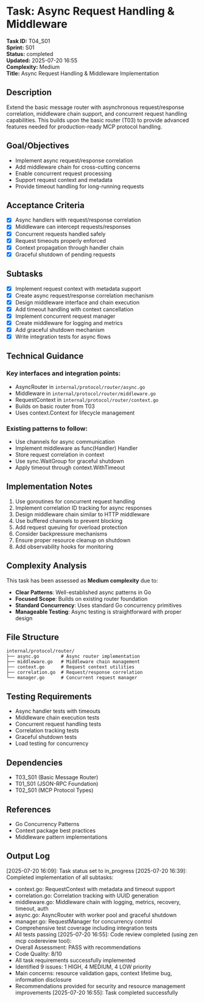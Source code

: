 # Task: Async Request Handling & Middleware

**Task ID:** T04_S01  
**Sprint:** S01  
**Status:** completed  
**Updated:** 2025-07-20 16:55  
**Complexity:** Medium  
**Title:** Async Request Handling & Middleware Implementation

## Description
Extend the basic message router with asynchronous request/response correlation, middleware chain support, and concurrent request handling capabilities. This builds upon the basic router (T03) to provide advanced features needed for production-ready MCP protocol handling.

## Goal/Objectives
- Implement async request/response correlation
- Add middleware chain for cross-cutting concerns
- Enable concurrent request processing
- Support request context and metadata
- Provide timeout handling for long-running requests

## Acceptance Criteria
- [x] Async handlers with request/response correlation
- [x] Middleware can intercept requests/responses
- [x] Concurrent requests handled safely
- [x] Request timeouts properly enforced
- [x] Context propagation through handler chain
- [x] Graceful shutdown of pending requests

## Subtasks
- [x] Implement request context with metadata support
- [x] Create async request/response correlation mechanism
- [x] Design middleware interface and chain execution
- [x] Add timeout handling with context cancellation
- [x] Implement concurrent request manager
- [x] Create middleware for logging and metrics
- [x] Add graceful shutdown mechanism
- [x] Write integration tests for async flows

## Technical Guidance

### Key interfaces and integration points:
- AsyncRouter in `internal/protocol/router/async.go`
- Middleware in `internal/protocol/router/middleware.go`
- RequestContext in `internal/protocol/router/context.go`
- Builds on basic router from T03
- Uses context.Context for lifecycle management

### Existing patterns to follow:
- Use channels for async communication
- Implement middleware as func(Handler) Handler
- Store request correlation in context
- Use sync.WaitGroup for graceful shutdown
- Apply timeout through context.WithTimeout

## Implementation Notes
1. Use goroutines for concurrent request handling
2. Implement correlation ID tracking for async responses
3. Design middleware chain similar to HTTP middleware
4. Use buffered channels to prevent blocking
5. Add request queuing for overload protection
6. Consider backpressure mechanisms
7. Ensure proper resource cleanup on shutdown
8. Add observability hooks for monitoring

## Complexity Analysis
This task has been assessed as **Medium complexity** due to:
- **Clear Patterns**: Well-established async patterns in Go
- **Focused Scope**: Builds on existing router foundation
- **Standard Concurrency**: Uses standard Go concurrency primitives
- **Manageable Testing**: Async testing is straightforward with proper design

## File Structure
```
internal/protocol/router/
├── async.go        # Async router implementation
├── middleware.go   # Middleware chain management
├── context.go      # Request context utilities
├── correlation.go  # Request/response correlation
└── manager.go      # Concurrent request manager
```

## Testing Requirements
- Async handler tests with timeouts
- Middleware chain execution tests
- Concurrent request handling tests
- Correlation tracking tests
- Graceful shutdown tests
- Load testing for concurrency

## Dependencies
- T03_S01 (Basic Message Router)
- T01_S01 (JSON-RPC Foundation)
- T02_S01 (MCP Protocol Types)

## References
- Go Concurrency Patterns
- Context package best practices
- Middleware pattern implementations

## Output Log
[2025-07-20 16:09]: Task status set to in_progress
[2025-07-20 16:39]: Completed implementation of all subtasks:
- context.go: RequestContext with metadata and timeout support
- correlation.go: Correlation tracking with UUID generation  
- middleware.go: Middleware chain with logging, metrics, recovery, timeout, auth
- async.go: AsyncRouter with worker pool and graceful shutdown
- manager.go: RequestManager for concurrency control
- Comprehensive test coverage including integration tests
- All tests passing
[2025-07-20 16:55]: Code review completed (using zen mcp codereview tool):
- Overall Assessment: PASS with recommendations
- Code Quality: 8/10
- All task requirements successfully implemented
- Identified 9 issues: 1 HIGH, 4 MEDIUM, 4 LOW priority
- Main concerns: resource validation gaps, context lifetime bug, information disclosure
- Recommendations provided for security and resource management improvements
[2025-07-20 16:55]: Task completed successfully